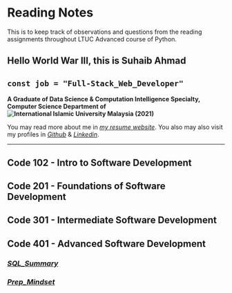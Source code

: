 # Reading Notes

This is to keep track of observations and questions from the reading assignments throughout LTUC Advanced course of Python.

## Hello World War III, this is Suhaib Ahmad

## `const job = "Full-Stack_Web_Developer"`

**A Graduate of Data Science & Computation Intelligence Specialty, Computer Science Department of ![International Islamic University Malaysia (2021)](https://upload.wikimedia.org/wikipedia/commons/f/f7/IIUM_Logo_.svg)**

You may read more about me in *[my resume website](https://suhaib.dev)*. You also may also visit my profiles in *[Github](https://github.com/makkahwi/)* & *[Linkedin](https://www.linkedin.com/in/makkahwi/)*.

---

## Code 102 - Intro to Software Development

## Code 201 - Foundations of Software Development

## Code 301 - Intermediate Software Development

## Code 401 - Advanced Software Development

### *[SQL_Summary](/SQL/README.md)*

### *[Prep_Mindset](/Prep_Mindset/README.md)*
